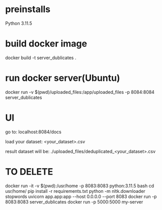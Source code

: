 # preinstalls
Python 3.11.5
# build docker image
docker build -t server_dublicates .
# run docker server(Ubuntu)
docker run -v $(pwd)/uploaded_files:/app/uploaded_files -p 8084:8084 server_dublicates
# UI
go to: 
    localhost:8084/docs

load your dataset:
    <your_dataset>.csv

result dataset will be:
    ./uploaded_files/deduplicated_<your_dataset>.csv
    



# TO DELETE 
docker run -it -v $(pwd):/usr/home -p 8083:8083 python:3.11.5 bash
cd usr/home/
pip install -r requirements.txt
python -m nltk.downloader stopwords
uvicorn app.app:app --host 0.0.0.0 --port 8083
docker run -p 8083:8083 server_dublicates
docker run -p 5000:5000 my-server